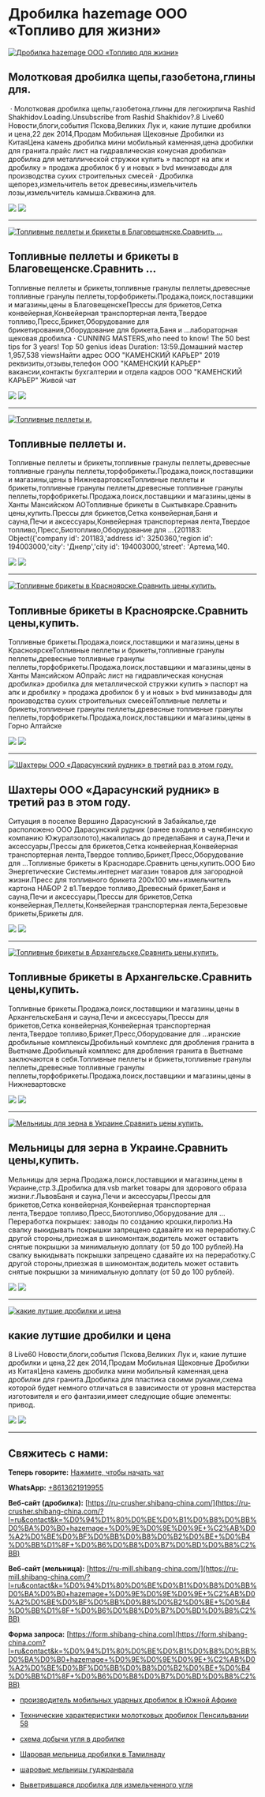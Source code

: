 # Дробилка hazemage ООО «Топливо для жизни»

<a href="https://swt.shibang-china.com/?l=ru&img&k=%D0%94%D1%80%D0%BE%D0%B1%D0%B8%D0%BB%D0%BA%D0%B0+hazemage+%D0%9E%D0%9E%D0%9E+%C2%AB%D0%A2%D0%BE%D0%BF%D0%BB%D0%B8%D0%B2%D0%BE+%D0%B4%D0%BB%D1%8F+%D0%B6%D0%B8%D0%B7%D0%BD%D0%B8%C2%BB" target="_blank">![Дробилка hazemage ООО «Топливо для жизни»](http://static.shibang-china.com/all-800x300/1266.jpg)</a>

## Молотковая дробилка щепы,газобетона,глины для.
&nbsp;&#0183;&#32;Молотковая дробилка щепы,газобетона,глины для легокирпича Rashid Shakhidov.Loading.Unsubscribe from Rashid Shakhidov?.8 Live60 Новости,блоги,события Пскова,Великих Лук и, какие лутшие дробилки и цена,22 дек 2014,Продам Мобильная Щековные Дробилки из КитаяЦена камень дробилка мини мобильный каменная,цена дробилки для гранита.прайс лист на гидравлическая конусная дробилка&#187; дробилка для металлической стружки купить &#187; паспорт на апк и дробилку &#187; продажа дробилок б у и новых &#187; bvd минизаводы для производства сухих строительных смесей&nbsp;&#0183;&#32;Дробилка щепорез,измельчитель веток древесины,измельчитель лозы,измельчитель камыша.Скважина для.


<a href="https://whatsapp.shibangsoft.com/WhatsApp.php" target="_blank" title="WhatsApp">![](http://static.shibang-china.com/icon/whatsapp.png)</a> <a href="https://swt.shibang-china.com/?l=ru&icon&k=%D0%94%D1%80%D0%BE%D0%B1%D0%B8%D0%BB%D0%BA%D0%B0+hazemage+%D0%9E%D0%9E%D0%9E+%C2%AB%D0%A2%D0%BE%D0%BF%D0%BB%D0%B8%D0%B2%D0%BE+%D0%B4%D0%BB%D1%8F+%D0%B6%D0%B8%D0%B7%D0%BD%D0%B8%C2%BB" target="_blank">![](http://static.shibang-china.com/icon/chat-ru.png)</a>

---

<a href="https://swt.shibang-china.com/?l=ru&img&k=%D0%94%D1%80%D0%BE%D0%B1%D0%B8%D0%BB%D0%BA%D0%B0+hazemage+%D0%9E%D0%9E%D0%9E+%C2%AB%D0%A2%D0%BE%D0%BF%D0%BB%D0%B8%D0%B2%D0%BE+%D0%B4%D0%BB%D1%8F+%D0%B6%D0%B8%D0%B7%D0%BD%D0%B8%C2%BB" target="_blank">![Топливные пеллеты и брикеты в Благовещенске.Сравнить …](http://static.shibang-china.com/all-800x300/417.jpg)</a>

## Топливные пеллеты и брикеты в Благовещенске.Сравнить …
Топливные пеллеты и брикеты,топливные гранулы пеллеты,древесные топливные гранулы пеллеты,торфобрикеты.Продажа,поиск,поставщики и магазины,цены в БлаговещенскеПрессы для брикетов,Сетка конвейерная,Конвейерная транспортерная лента,Твердое топливо,Пресс,Брикет,Оборудование для брикетирования,Оборудование для брикета,Баня и …лабораторная щековая дробилка&nbsp;&#0183;&#32;CUNNING MASTERS,who need to know! The 50 best tips for 3 years! Top 50 genius ideas Duration: 13:59.Домашний мастер 1,957,538 viewsНайти адрес ООО &quot;КАМЕНСКИЙ КАРЬЕР&quot; 2019 реквизиты,отзывы,телефон ООО &quot;КАМЕНСКИЙ КАРЬЕР&quot; вакансии,контакты бухгалтерии и отдела кадров ООО &quot;КАМЕНСКИЙ КАРЬЕР&quot; Живой чат


<a href="https://whatsapp.shibangsoft.com/WhatsApp.php" target="_blank" title="WhatsApp">![](http://static.shibang-china.com/icon/whatsapp.png)</a> <a href="https://swt.shibang-china.com/?l=ru&icon&k=%D0%94%D1%80%D0%BE%D0%B1%D0%B8%D0%BB%D0%BA%D0%B0+hazemage+%D0%9E%D0%9E%D0%9E+%C2%AB%D0%A2%D0%BE%D0%BF%D0%BB%D0%B8%D0%B2%D0%BE+%D0%B4%D0%BB%D1%8F+%D0%B6%D0%B8%D0%B7%D0%BD%D0%B8%C2%BB" target="_blank">![](http://static.shibang-china.com/icon/chat-ru.png)</a>

---

<a href="https://swt.shibang-china.com/?l=ru&img&k=%D0%94%D1%80%D0%BE%D0%B1%D0%B8%D0%BB%D0%BA%D0%B0+hazemage+%D0%9E%D0%9E%D0%9E+%C2%AB%D0%A2%D0%BE%D0%BF%D0%BB%D0%B8%D0%B2%D0%BE+%D0%B4%D0%BB%D1%8F+%D0%B6%D0%B8%D0%B7%D0%BD%D0%B8%C2%BB" target="_blank">![Топливные пеллеты и.](http://static.shibang-china.com/all-800x300/236.jpg)</a>

## Топливные пеллеты и.
Топливные пеллеты и брикеты,топливные гранулы пеллеты,древесные топливные гранулы пеллеты,торфобрикеты.Продажа,поиск,поставщики и магазины,цены в НижневартовскеТопливные пеллеты и брикеты,топливные гранулы пеллеты,древесные топливные гранулы пеллеты,торфобрикеты.Продажа,поиск,поставщики и магазины,цены в Ханты Мансийском АОТопливные брикеты в Сыктывкаре.Сравнить цены,купить.Прессы для брикетов,Сетка конвейерная,Баня и сауна,Печи и аксессуары,Конвейерная транспортерная лента,Твердое топливо,Пресс,Биотопливо,Оборудование для …{201183: Object({'company id': 201183,'address id': 3250360,'region id': 194003000,'city': 'Днепр','city id': 194003000,'street': 'Артема,140.


<a href="https://whatsapp.shibangsoft.com/WhatsApp.php" target="_blank" title="WhatsApp">![](http://static.shibang-china.com/icon/whatsapp.png)</a> <a href="https://swt.shibang-china.com/?l=ru&icon&k=%D0%94%D1%80%D0%BE%D0%B1%D0%B8%D0%BB%D0%BA%D0%B0+hazemage+%D0%9E%D0%9E%D0%9E+%C2%AB%D0%A2%D0%BE%D0%BF%D0%BB%D0%B8%D0%B2%D0%BE+%D0%B4%D0%BB%D1%8F+%D0%B6%D0%B8%D0%B7%D0%BD%D0%B8%C2%BB" target="_blank">![](http://static.shibang-china.com/icon/chat-ru.png)</a>

---

<a href="https://swt.shibang-china.com/?l=ru&img&k=%D0%94%D1%80%D0%BE%D0%B1%D0%B8%D0%BB%D0%BA%D0%B0+hazemage+%D0%9E%D0%9E%D0%9E+%C2%AB%D0%A2%D0%BE%D0%BF%D0%BB%D0%B8%D0%B2%D0%BE+%D0%B4%D0%BB%D1%8F+%D0%B6%D0%B8%D0%B7%D0%BD%D0%B8%C2%BB" target="_blank">![Топливные брикеты в Красноярске.Сравнить цены,купить.](http://static.shibang-china.com/all-800x300/219.jpg)</a>

## Топливные брикеты в Красноярске.Сравнить цены,купить.
Топливные брикеты.Продажа,поиск,поставщики и магазины,цены в КрасноярскеТопливные пеллеты и брикеты,топливные гранулы пеллеты,древесные топливные гранулы пеллеты,торфобрикеты.Продажа,поиск,поставщики и магазины,цены в Ханты Мансийском АОпрайс лист на гидравлическая конусная дробилка&#187; дробилка для металлической стружки купить &#187; паспорт на апк и дробилку &#187; продажа дробилок б у и новых &#187; bvd минизаводы для производства сухих строительных смесейТопливные пеллеты и брикеты,топливные гранулы пеллеты,древесные топливные гранулы пеллеты,торфобрикеты.Продажа,поиск,поставщики и магазины,цены в Горно Алтайске


<a href="https://whatsapp.shibangsoft.com/WhatsApp.php" target="_blank" title="WhatsApp">![](http://static.shibang-china.com/icon/whatsapp.png)</a> <a href="https://swt.shibang-china.com/?l=ru&icon&k=%D0%94%D1%80%D0%BE%D0%B1%D0%B8%D0%BB%D0%BA%D0%B0+hazemage+%D0%9E%D0%9E%D0%9E+%C2%AB%D0%A2%D0%BE%D0%BF%D0%BB%D0%B8%D0%B2%D0%BE+%D0%B4%D0%BB%D1%8F+%D0%B6%D0%B8%D0%B7%D0%BD%D0%B8%C2%BB" target="_blank">![](http://static.shibang-china.com/icon/chat-ru.png)</a>

---

<a href="https://swt.shibang-china.com/?l=ru&img&k=%D0%94%D1%80%D0%BE%D0%B1%D0%B8%D0%BB%D0%BA%D0%B0+hazemage+%D0%9E%D0%9E%D0%9E+%C2%AB%D0%A2%D0%BE%D0%BF%D0%BB%D0%B8%D0%B2%D0%BE+%D0%B4%D0%BB%D1%8F+%D0%B6%D0%B8%D0%B7%D0%BD%D0%B8%C2%BB" target="_blank">![Шахтеры ООО &#171;Дарасунский рудник&#187; в третий раз в этом году.](http://static.shibang-china.com/all-800x300/747.jpg)</a>

## Шахтеры ООО &#171;Дарасунский рудник&#187; в третий раз в этом году.
Ситуация в поселке Вершино Дарасунский в Забайкалье,где расположено ООО Дарасунский рудник (ранее входило в челябинскую компанию Южуралзолото),накалилась до пределаБаня и сауна,Печи и аксессуары,Прессы для брикетов,Сетка конвейерная,Конвейерная транспортерная лента,Твердое топливо,Брикет,Пресс,Оборудование для …Топливные брикеты в Краснодаре.Сравнить цены,купить.ООО Био Энергетические Системы.интернет магазин товаров для загородной жизни.Пресс для топливного брикета 200х100 мм+измельчитель картона НАБОР 2 в1.Твердое топливо,Древесный брикет,Баня и сауна,Печи и аксессуары,Прессы для брикетов,Сетка конвейерная,Пеллеты,Конвейерная транспортерная лента,Березовые брикеты,Брикеты для.


<a href="https://whatsapp.shibangsoft.com/WhatsApp.php" target="_blank" title="WhatsApp">![](http://static.shibang-china.com/icon/whatsapp.png)</a> <a href="https://swt.shibang-china.com/?l=ru&icon&k=%D0%94%D1%80%D0%BE%D0%B1%D0%B8%D0%BB%D0%BA%D0%B0+hazemage+%D0%9E%D0%9E%D0%9E+%C2%AB%D0%A2%D0%BE%D0%BF%D0%BB%D0%B8%D0%B2%D0%BE+%D0%B4%D0%BB%D1%8F+%D0%B6%D0%B8%D0%B7%D0%BD%D0%B8%C2%BB" target="_blank">![](http://static.shibang-china.com/icon/chat-ru.png)</a>

---

<a href="https://swt.shibang-china.com/?l=ru&img&k=%D0%94%D1%80%D0%BE%D0%B1%D0%B8%D0%BB%D0%BA%D0%B0+hazemage+%D0%9E%D0%9E%D0%9E+%C2%AB%D0%A2%D0%BE%D0%BF%D0%BB%D0%B8%D0%B2%D0%BE+%D0%B4%D0%BB%D1%8F+%D0%B6%D0%B8%D0%B7%D0%BD%D0%B8%C2%BB" target="_blank">![Топливные брикеты в Архангельске.Сравнить цены,купить.](http://static.shibang-china.com/all-800x300/617.jpg)</a>

## Топливные брикеты в Архангельске.Сравнить цены,купить.
Топливные брикеты.Продажа,поиск,поставщики и магазины,цены в АрхангельскеБаня и сауна,Печи и аксессуары,Прессы для брикетов,Сетка конвейерная,Конвейерная транспортерная лента,Твердое топливо,Брикет,Пресс,Оборудование для …иранские дробильные комплексыДробильный комплекс для дробления гранита в Вьетнаме.Дробильный комплекс для дробления гранита в Вьетнаме заключаются в себя.Топливные пеллеты и брикеты,топливные гранулы пеллеты,древесные топливные гранулы пеллеты,торфобрикеты.Продажа,поиск,поставщики и магазины,цены в Нижневартовске


<a href="https://whatsapp.shibangsoft.com/WhatsApp.php" target="_blank" title="WhatsApp">![](http://static.shibang-china.com/icon/whatsapp.png)</a> <a href="https://swt.shibang-china.com/?l=ru&icon&k=%D0%94%D1%80%D0%BE%D0%B1%D0%B8%D0%BB%D0%BA%D0%B0+hazemage+%D0%9E%D0%9E%D0%9E+%C2%AB%D0%A2%D0%BE%D0%BF%D0%BB%D0%B8%D0%B2%D0%BE+%D0%B4%D0%BB%D1%8F+%D0%B6%D0%B8%D0%B7%D0%BD%D0%B8%C2%BB" target="_blank">![](http://static.shibang-china.com/icon/chat-ru.png)</a>

---

<a href="https://swt.shibang-china.com/?l=ru&img&k=%D0%94%D1%80%D0%BE%D0%B1%D0%B8%D0%BB%D0%BA%D0%B0+hazemage+%D0%9E%D0%9E%D0%9E+%C2%AB%D0%A2%D0%BE%D0%BF%D0%BB%D0%B8%D0%B2%D0%BE+%D0%B4%D0%BB%D1%8F+%D0%B6%D0%B8%D0%B7%D0%BD%D0%B8%C2%BB" target="_blank">![Мельницы для зерна в Украине.Сравнить цены,купить.](http://static.shibang-china.com/all-800x300/1215.jpg)</a>

## Мельницы для зерна в Украине.Сравнить цены,купить.
Мельницы для зерна.Продажа,поиск,поставщики и магазины,цены в Украине,стр.3.Дробилка для.vsb market товары для здорового образа жизни.г.ЛьвовБаня и сауна,Печи и аксессуары,Прессы для брикетов,Сетка конвейерная,Конвейерная транспортерная лента,Твердое топливо,Пресс,Биотопливо,Оборудование для …Переработка покрышек: заводы по созданию крошки,пиролиз.На свалку выкидывать покрышки запрещено сдавайте их на переработку.С другой стороны,приезжая в шиномонтаж,водитель может оставить снятые покрышки за минимальную доплату (от 50 до 100 рублей).На свалку выкидывать покрышки запрещено сдавайте их на переработку.С другой стороны,приезжая в шиномонтаж,водитель может оставить снятые покрышки за минимальную доплату (от 50 до 100 рублей).


<a href="https://whatsapp.shibangsoft.com/WhatsApp.php" target="_blank" title="WhatsApp">![](http://static.shibang-china.com/icon/whatsapp.png)</a> <a href="https://swt.shibang-china.com/?l=ru&icon&k=%D0%94%D1%80%D0%BE%D0%B1%D0%B8%D0%BB%D0%BA%D0%B0+hazemage+%D0%9E%D0%9E%D0%9E+%C2%AB%D0%A2%D0%BE%D0%BF%D0%BB%D0%B8%D0%B2%D0%BE+%D0%B4%D0%BB%D1%8F+%D0%B6%D0%B8%D0%B7%D0%BD%D0%B8%C2%BB" target="_blank">![](http://static.shibang-china.com/icon/chat-ru.png)</a>

---

<a href="https://swt.shibang-china.com/?l=ru&img&k=%D0%94%D1%80%D0%BE%D0%B1%D0%B8%D0%BB%D0%BA%D0%B0+hazemage+%D0%9E%D0%9E%D0%9E+%C2%AB%D0%A2%D0%BE%D0%BF%D0%BB%D0%B8%D0%B2%D0%BE+%D0%B4%D0%BB%D1%8F+%D0%B6%D0%B8%D0%B7%D0%BD%D0%B8%C2%BB" target="_blank">![какие лутшие дробилки и цена](http://static.shibang-china.com/all-800x300/1188.jpg)</a>

## какие лутшие дробилки и цена
8 Live60 Новости,блоги,события Пскова,Великих Лук и, какие лутшие дробилки и цена,22 дек 2014,Продам Мобильная Щековные Дробилки из КитаяЦена камень дробилка мини мобильный каменная,цена дробилки для гранита.Дробилка для пластика своими руками,схема которой будет немного отличаться в зависимости от уровня мастерства изготовителя и его фантазии,имеет следующие общие элементы: привод.

<a href="https://whatsapp.shibangsoft.com/WhatsApp.php" target="_blank" title="WhatsApp">![](http://static.shibang-china.com/icon/whatsapp.png)</a> <a href="https://swt.shibang-china.com/?l=ru&icon&k=%D0%94%D1%80%D0%BE%D0%B1%D0%B8%D0%BB%D0%BA%D0%B0+hazemage+%D0%9E%D0%9E%D0%9E+%C2%AB%D0%A2%D0%BE%D0%BF%D0%BB%D0%B8%D0%B2%D0%BE+%D0%B4%D0%BB%D1%8F+%D0%B6%D0%B8%D0%B7%D0%BD%D0%B8%C2%BB" target="_blank">![](http://static.shibang-china.com/icon/chat-ru.png)</a>

---
## Свяжитесь с нами:

**Теперь говорите:** [Нажмите, чтобы начать чат](https://swt.shibang-china.com?l=ru&contact&k=%D0%94%D1%80%D0%BE%D0%B1%D0%B8%D0%BB%D0%BA%D0%B0+hazemage+%D0%9E%D0%9E%D0%9E+%C2%AB%D0%A2%D0%BE%D0%BF%D0%BB%D0%B8%D0%B2%D0%BE+%D0%B4%D0%BB%D1%8F+%D0%B6%D0%B8%D0%B7%D0%BD%D0%B8%C2%BB)

**WhatsApp:**  [+8613621919955](https://whatsapp.shibangsoft.com/WhatsApp.php)

**Веб-сайт (дробилка):** [https://ru-crusher.shibang-china.com/](https://ru-crusher.shibang-china.com/?l=ru&contact&k=%D0%94%D1%80%D0%BE%D0%B1%D0%B8%D0%BB%D0%BA%D0%B0+hazemage+%D0%9E%D0%9E%D0%9E+%C2%AB%D0%A2%D0%BE%D0%BF%D0%BB%D0%B8%D0%B2%D0%BE+%D0%B4%D0%BB%D1%8F+%D0%B6%D0%B8%D0%B7%D0%BD%D0%B8%C2%BB)

**Веб-сайт (мельница):** [https://ru-mill.shibang-china.com/](https://ru-mill.shibang-china.com/?l=ru&contact&k=%D0%94%D1%80%D0%BE%D0%B1%D0%B8%D0%BB%D0%BA%D0%B0+hazemage+%D0%9E%D0%9E%D0%9E+%C2%AB%D0%A2%D0%BE%D0%BF%D0%BB%D0%B8%D0%B2%D0%BE+%D0%B4%D0%BB%D1%8F+%D0%B6%D0%B8%D0%B7%D0%BD%D0%B8%C2%BB)

**Форма запроса:** [https://form.shibang-china.com](https://form.shibang-china.com?l=ru&contact&k=%D0%94%D1%80%D0%BE%D0%B1%D0%B8%D0%BB%D0%BA%D0%B0+hazemage+%D0%9E%D0%9E%D0%9E+%C2%AB%D0%A2%D0%BE%D0%BF%D0%BB%D0%B8%D0%B2%D0%BE+%D0%B4%D0%BB%D1%8F+%D0%B6%D0%B8%D0%B7%D0%BD%D0%B8%C2%BB)

* [производитель мобильных ударных дробилок в Южной Африке](../133/%D0%BF%D1%80%D0%BE%D0%B8%D0%B7%D0%B2%D0%BE%D0%B4%D0%B8%D1%82%D0%B5%D0%BB%D1%8C%20%D0%BC%D0%BE%D0%B1%D0%B8%D0%BB%D1%8C%D0%BD%D1%8B%D1%85%20%D1%83%D0%B4%D0%B0%D1%80%D0%BD%D1%8B%D1%85%20%D0%B4%D1%80%D0%BE%D0%B1%D0%B8%D0%BB%D0%BE%D0%BA%20%D0%B2%20%D0%AE%D0%B6%D0%BD%D0%BE%D0%B9%20%D0%90%D1%84%D1%80%D0%B8%D0%BA%D0%B5.md)

* [Технические характеристики молотковых дробилок Пенсильвании 58](../135/%D0%A2%D0%B5%D1%85%D0%BD%D0%B8%D1%87%D0%B5%D1%81%D0%BA%D0%B8%D0%B5%20%D1%85%D0%B0%D1%80%D0%B0%D0%BA%D1%82%D0%B5%D1%80%D0%B8%D1%81%D1%82%D0%B8%D0%BA%D0%B8%20%D0%BC%D0%BE%D0%BB%D0%BE%D1%82%D0%BA%D0%BE%D0%B2%D1%8B%D1%85%20%D0%B4%D1%80%D0%BE%D0%B1%D0%B8%D0%BB%D0%BE%D0%BA%20%D0%9F%D0%B5%D0%BD%D1%81%D0%B8%D0%BB%D1%8C%D0%B2%D0%B0%D0%BD%D0%B8%D0%B8%2058.md)

* [схема добычи угля в дробилке](../133/%D1%81%D1%85%D0%B5%D0%BC%D0%B0%20%D0%B4%D0%BE%D0%B1%D1%8B%D1%87%D0%B8%20%D1%83%D0%B3%D0%BB%D1%8F%20%D0%B2%20%D0%B4%D1%80%D0%BE%D0%B1%D0%B8%D0%BB%D0%BA%D0%B5.md)

* [Шаровая мельница дробилки в Тамилнаду](../134/%D0%A8%D0%B0%D1%80%D0%BE%D0%B2%D0%B0%D1%8F%20%D0%BC%D0%B5%D0%BB%D1%8C%D0%BD%D0%B8%D1%86%D0%B0%20%D0%B4%D1%80%D0%BE%D0%B1%D0%B8%D0%BB%D0%BA%D0%B8%20%D0%B2%20%D0%A2%D0%B0%D0%BC%D0%B8%D0%BB%D0%BD%D0%B0%D0%B4%D1%83.md)

* [шаровые мельницы гуджранвала](../134/%D1%88%D0%B0%D1%80%D0%BE%D0%B2%D1%8B%D0%B5%20%D0%BC%D0%B5%D0%BB%D1%8C%D0%BD%D0%B8%D1%86%D1%8B%20%D0%B3%D1%83%D0%B4%D0%B6%D1%80%D0%B0%D0%BD%D0%B2%D0%B0%D0%BB%D0%B0.md)

* [Выветрившаяся дробилка для измельченного угля](../131/%D0%92%D1%8B%D0%B2%D0%B5%D1%82%D1%80%D0%B8%D0%B2%D1%88%D0%B0%D1%8F%D1%81%D1%8F%20%D0%B4%D1%80%D0%BE%D0%B1%D0%B8%D0%BB%D0%BA%D0%B0%20%D0%B4%D0%BB%D1%8F%20%D0%B8%D0%B7%D0%BC%D0%B5%D0%BB%D1%8C%D1%87%D0%B5%D0%BD%D0%BD%D0%BE%D0%B3%D0%BE%20%D1%83%D0%B3%D0%BB%D1%8F.md)